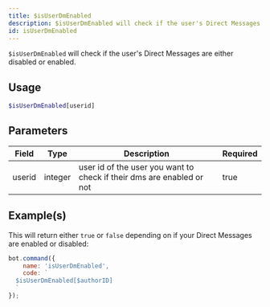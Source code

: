 ```yaml
---
title: $isUserDmEnabled
description: $isUserDmEnabled will check if the user's Direct Messages are either disabled or enabled.
id: isUserDmEnabled
---
```


`$isUserDmEnabled` will check if the user's Direct Messages are either disabled or enabled.

## Usage

```php
$isUserDmEnabled[userid]
```

## Parameters

| Field  | Type    | Description                                                           | Required |
|--------|---------|-----------------------------------------------------------------------|----------|
| userid | integer | user id of the user you want to check if their dms are enabled or not | true     |

## Example(s)

This will return either `true` or `false` depending on if your Direct Messages are enabled or disabled:

```javascript
bot.command({
    name: 'isUserDmEnabled',
    code: `
  $isUserDmEnabled[$authorID]
  `
});
```
